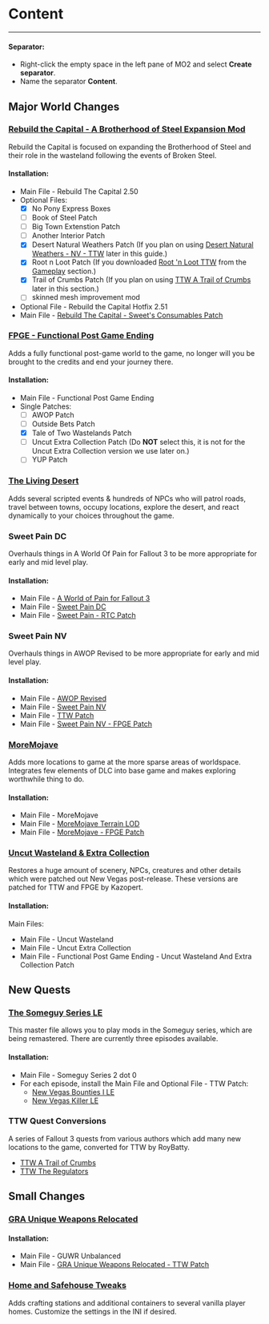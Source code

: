 # Content

---

#### Separator:

- Right-click the empty space in the left pane of MO2 and select **Create separator**.
- Name the separator **Content**.

## Major World Changes

### [Rebuild the Capital - A Brotherhood of Steel Expansion Mod](https://www.nexusmods.com/newvegas/mods/68030)

Rebuild the Capital is focused on expanding the Brotherhood of Steel and their role in the wasteland following the events of Broken Steel.

#### Installation:

- Main File - Rebuild The Capital 2.50
- Optional Files:
  - [x] No Pony Express Boxes
  - [ ] Book of Steel Patch
  - [ ] Big Town Extenstion Patch
  - [ ] Another Interior Patch
  - [x] Desert Natural Weathers Patch (If you plan on using [Desert Natural Weathers - NV - TTW](https://www.nexusmods.com/newvegas/mods/75437) later in this guide.)
  - [x] Root n Loot Patch (If you downloaded [Root 'n Loot TTW](https://www.nexusmods.com/newvegas/mods/59378) from the [Gameplay](https://wastelandsurvivalguide.com/docs/gameplay) section.)
  - [x] Trail of Crumbs Patch (If you plan on using [TTW A Trail of Crumbs](https://www.nexusmods.com/newvegas/mods/66267) later in this section.)
  - [ ] skinned mesh improvement mod
- Optional File - Rebuild the Capital Hotfix 2.51
- Main File - [Rebuild The Capital - Sweet's Consumables Patch](https://www.nexusmods.com/newvegas/mods/79005)

### [FPGE - Functional Post Game Ending](https://www.nexusmods.com/newvegas/mods/66726)

Adds a fully functional post-game world to the game, no longer will you be brought to the credits and end your journey there.

#### Installation:

- Main File - Functional Post Game Ending
- Single Patches:
  - [ ] AWOP Patch
  - [ ] Outside Bets Patch
  - [x] Tale of Two Wastelands Patch
  - [ ] Uncut Extra Collection Patch (Do **NOT** select this, it is not for the Uncut Extra Collection version we use later on.)
  - [ ] YUP Patch

### [The Living Desert](https://www.nexusmods.com/newvegas/mods/64623)

Adds several scripted events & hundreds of NPCs who will patrol roads, travel between towns, occupy locations, explore the desert, and react dynamically to your choices throughout the game.

### Sweet Pain DC

Overhauls things in A World Of Pain for Fallout 3 to be more appropriate for early and mid level play. 

#### Installation:

- Main File - [A World of Pain for Fallout 3](https://www.nexusmods.com/newvegas/mods/66265)
- Main File - [Sweet Pain DC](https://www.nexusmods.com/newvegas/mods/78569)
- Main File - [Sweet Pain - RTC Patch](https://www.nexusmods.com/newvegas/mods/79005)

### Sweet Pain NV

Overhauls things in AWOP Revised to be more appropriate for early and mid level play.

#### Installation:

- Main File - [AWOP Revised](https://www.nexusmods.com/newvegas/mods/71139)
- Main File - [Sweet Pain NV](https://www.nexusmods.com/newvegas/mods/81523)
- Main File - [TTW Patch](https://www.nexusmods.com/newvegas/mods/81523)
- Main File - [Sweet Pain NV - FPGE Patch](https://www.nexusmods.com/newvegas/mods/79005)

### [MoreMojave](https://www.nexusmods.com/newvegas/mods/69809)

Adds more locations to game at the more sparse areas of worldspace. Integrates few elements of DLC into base game and makes exploring worthwhile thing to do. 

#### Installation:

- Main File - MoreMojave
- Main File - [MoreMojave Terrain LOD](https://www.nexusmods.com/newvegas/mods/79005)
- Main File - [MoreMojave - FPGE Patch](https://www.nexusmods.com/newvegas/mods/79005)

### [Uncut Wasteland & Extra Collection](https://www.nexusmods.com/newvegas/mods/79005)

Restores a huge amount of scenery, NPCs, creatures and other details which were patched out New Vegas post-release. These versions are patched for TTW and FPGE by Kazopert.

#### Installation:

Main Files:

- Main File - Uncut Wasteland
- Main File - Uncut Extra Collection
- Main File - Functional Post Game Ending - Uncut Wasteland And Extra Collection Patch

## New Quests

### [The Someguy Series LE](https://www.nexusmods.com/newvegas/mods/48925)

This master file allows you to play mods in the Someguy series, which are being remastered. There are currently three episodes available.

#### Installation:

- Main File - Someguy Series 2 dot 0
- For each episode, install the Main File and Optional File - TTW Patch:
  - [New Vegas Bounties I LE](https://www.nexusmods.com/newvegas/mods/77108)
  - [New Vegas Killer LE](https://www.nexusmods.com/newvegas/mods/78427)

### TTW Quest Conversions

A series of Fallout 3 quests from various authors which add many new locations to the game, converted for TTW by RoyBatty.

- [TTW A Trail of Crumbs](https://www.nexusmods.com/newvegas/mods/66267)
- [TTW The Regulators](https://www.nexusmods.com/newvegas/mods/66266)

## Small Changes

### [GRA Unique Weapons Relocated](https://www.nexusmods.com/newvegas/mods/68153)

#### Installation:

- Main File - GUWR Unbalanced
- Main File - [GRA Unique Weapons Relocated - TTW Patch](https://www.nexusmods.com/newvegas/mods/79005)

### [Home and Safehouse Tweaks](https://www.nexusmods.com/newvegas/mods/74391)

Adds crafting stations and additional containers to several vanilla player homes. Customize the settings in the INI if desired.
